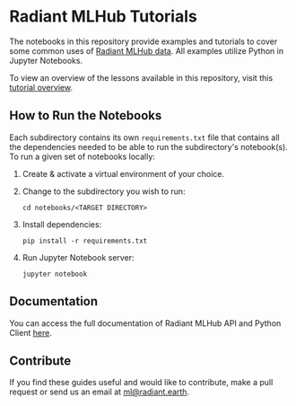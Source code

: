 # Radiant MLHub Tutorials

The notebooks in this repository provide examples and tutorials to cover some common uses of [Radiant MLHub data](https://mlhub.earth/). All examples utilize Python in Jupyter Notebooks.

To view an overview of the lessons available in this repository, visit this [tutorial overview](./notebooks/README.md).

## How to Run the Notebooks

Each subdirectory contains its own `requirements.txt` file that contains all the dependencies needed to be able to run the subdirectory's notebook(s). To run a given set of notebooks locally:

1) Create & activate a virtual environment of your choice.


2) Change to the subdirectory you wish to run:
    ```shell
    cd notebooks/<TARGET DIRECTORY>
    ```

3) Install dependencies:

    ```shell
    pip install -r requirements.txt
    ```

3) Run Jupyter Notebook server:

    ```shell
    jupyter notebook
    ```

## Documentation
You can access the full documentation of Radiant MLHub API and Python Client [here](https://mlhub.earth/docs). 

## Contribute
If you find these guides useful and would like to contribute, make a pull request or send us an email at ml@radiant.earth.
